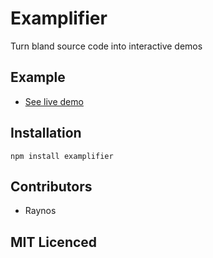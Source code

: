 # Examplifier

Turn bland source code into interactive demos

## Example

 - [See live demo][1]

## Installation

`npm install examplifier`

## Contributors

 - Raynos

## MIT Licenced

  [1]: http://raynos.github.com/examplifier/doc/index.html
